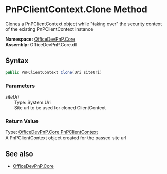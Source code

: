 # PnPClientContext.Clone Method  
Clones a PnPClientContext object while "taking over" the security context of the existing PnPClientContext instance  

**Namespace:** [OfficeDevPnP.Core](OfficeDevPnP.Core.md)  
**Assembly:** OfficeDevPnP.Core.dll  
## Syntax
```C#
public PnPClientContext Clone(Uri siteUri)
```
### Parameters
*siteUri*  
&emsp;&emsp;Type: System.Uri  
&emsp;&emsp;Site url to be used for cloned ClientContext  
### Return Value
Type: [OfficeDevPnP.Core.PnPClientContext](OfficeDevPnP.Core.PnPClientContext.md)  
A PnPClientContext object created for the passed site url

## See also
- [OfficeDevPnP.Core](OfficeDevPnP.Core.md)
